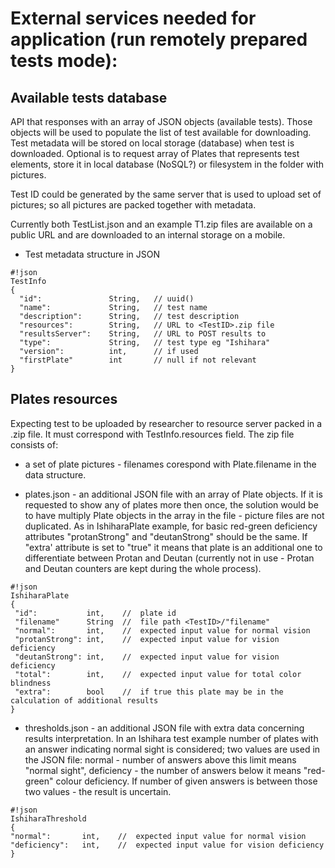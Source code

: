 # External services needed for application (run remotely prepared tests mode): #

## Available tests database ##
API that responses with an array of JSON objects (available tests). Those objects will be used to populate the list of test available for downloading. Test metadata will be stored on local storage (database) when test is downloaded. Optional is to request array of Plates that represents test elements, store it in local database (NoSQL?) or filesystem in the folder <TestID> with pictures.
  
Test ID could be generated by the same server that is used to upload set of pictures; so all pictures are packed together with metadata.

Currently both TestList.json and an example T1.zip files are available on a public URL and are downloaded to an internal storage on a mobile.

* Test metadata structure in JSON
```
#!json
TestInfo
{
  "id":               String,   // uuid()
  "name":             String,   // test name
  "description":      String,   // test description
  "resources":        String,   // URL to <TestID>.zip file
  "resultsServer":    String,   // URL to POST results to
  "type":             String,   // test type eg "Ishihara"
  "version":          int,      // if used
  "firstPlate"        int       // null if not relevant  
}

```

## Plates resources ##
Expecting test to be uploaded by researcher to resource server packed in a <TestID>.zip file. It must correspond with TestInfo.resources field.
The zip file consists of:
  
 * a set of plate pictures - filenames corespond with Plate.filename in the data structure. 
 
 * plates.json - an additional JSON file with an array of Plate objects. If it is requested to show any of plates more then once, the solution would be to have multiply Plate objects in the array in the file - picture files are not duplicated. As in IshiharaPlate example, for basic red-green deficiency attributes "protanStrong" and "deutanStrong" should be the same. If "extra' attribute is set to "true" it means that plate is an additional one to differentiate between Protan and Deutan (currently not in use - Protan and Deutan counters are kept during the whole process).
 
 ```
#!json
IshiharaPlate
{
  "id":           int,    //  plate id 
  "filename"      String  //  file path <TestID>/"filename"
  "normal":       int,    //  expected input value for normal vision
  "protanStrong": int,    //  expected input value for vision deficiency
  "deutanStrong": int,    //  expected input value for vision deficiency
  "total":        int,    //  expected input value for total color blindness
  "extra":        bool    //  if true this plate may be in the calculation of additional results  
}
```

 * thresholds.json - an additional JSON file with extra data concerning results interpretation. In an Ishihara test example number of plates with an answer indicating normal sight is considered; two values are used in the JSON file: normal - number of answers above this limit means "normal sight", deficiency - the number of answers below it means "red-green" colour deficiency. If number of given answers is between those two values - the result is uncertain.
  ```
#!json
IshiharaThreshold
{
  "normal":       int,    //  expected input value for normal vision
  "deficiency":   int,    //  expected input value for vision deficiency
}
```









